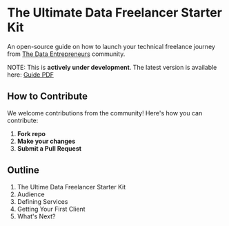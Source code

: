 # The Ultimate Data Freelancer Starter Kit
An open-source guide on how to launch your technical freelance journey from [The Data Entrepreneurs](https://thedataentrepreneurs.com/) community.

NOTE: This is **actively under development**. The latest version is available here: [Guide PDF](https://github.com/ShawhinT/data-freelancer-starter-kit/blob/main/guide.pdf)

## How to Contribute

We welcome contributions from the community! Here's how you can contribute:

1.  **Fork repo**
2.  **Make your changes**
3.  **Submit a Pull Request**

## Outline

<!-- OUTLINE:START -->
1. The Ultime Data Freelancer Starter Kit
2. Audience
3. Defining Services
4. Getting Your First Client
5. What's Next?
<!-- OUTLINE:END -->
